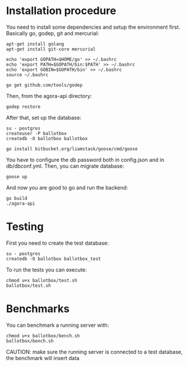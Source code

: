 # Installation procedure

You need to install some dependencies and setup the environment first. Basically go, godep, git and mercurial:

    apt-get install golang
    apt-get install git-core mercurial

    echo 'export GOPATH=$HOME/go' >> ~/.bashrc
    echo 'export PATH=$GOPATH/bin:$PATH' >> ~/.bashrc
    echo 'export GOBIN=$GOPATH/bin' >> ~/.bashrc
    source ~/.bashrc

    go get github.com/tools/godep

Then, from the agora-api directory:

    godep restore

After that, set up the database:

    su - postgres
    createuser -P ballotbox
    createdb -O ballotbox ballotbox

    go install bitbucket.org/liamstask/goose/cmd/goose

You have to configure the db password both in config.json and in db/dbconf.yml.
Then, you can migrate database:

    goose up

And now you are good to go and run the backend:

    go build
    ./agora-api

# Testing

First you need to create the test database:

    su - postgres
    createdb -O ballotbox ballotbox_test

To run the tests you can execute:

    chmod u+x ballotbox/test.sh
    ballotbox/test.sh

# Benchmarks

You can benchmark a running server with:

    chmod u+x ballotbox/bench.sh
    ballotbox/bench.sh

CAUTION: make sure the running server is connected to a test database, the benchmark will insert data

